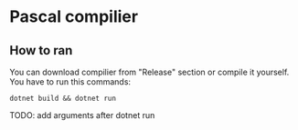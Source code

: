 # Pascal compilier

## How to ran
You can download compilier from "Release" section or compile it yourself. You have to run this commands:

```dotnet build && dotnet run```

TODO: add arguments after dotnet run
